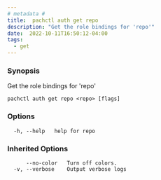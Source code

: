 ```yaml
---
# metadata # 
title:  pachctl auth get repo
description: "Get the role bindings for 'repo'"
date:  2022-10-11T16:50:12-04:00
tags:
  - get
---
```


### Synopsis

Get the role bindings for 'repo'

```
pachctl auth get repo <repo> [flags]
```

### Options

```
  -h, --help   help for repo
```

### Inherited Options

```
      --no-color   Turn off colors.
  -v, --verbose    Output verbose logs
```

